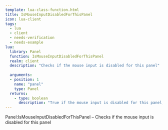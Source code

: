 ```yaml
---
template: lua-class-function.html
title: IsMouseInputDisabledForThisPanel
icon: lua-client
tags:
  - lua
  - client
  - needs-verification
  - needs-example
lua:
  library: Panel
  function: IsMouseInputDisabledForThisPanel
  realm: client
  description: "Checks if the mouse input is disabled for this panel"
  
  arguments:
  - position: 1
    name: "panel"
    type: Panel
  returns:
    - type: boolean
      description: "True if the mouse input is disabled for this panel, false otherwise"
---
```


<div class="lua__search__keywords">
Panel:IsMouseInputDisabledForThisPanel &#x2013; Checks if the mouse input is disabled for this panel
</div>
